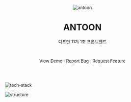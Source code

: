 <p align="center">
    <img src="https://img1.daumcdn.net/thumb/R1280x0/?scode=mtistory2&fname=https%3A%2F%2Fblog.kakaocdn.net%2Fdn%2FFa78O%2FbtrCj2UoVBO%2FZUHk6kjNAFQoa6paO3AGl1%2Fimg.png" alt="antoon" >
    <br />
    <h1 align="center">ANTOON</h1>
    <p align="center">디프만 11기 1조 프론트엔드</p>
    <br />
    <p align="center">
        <a href="https://antoon.fun/" target="_blank" rel="noreferrer noopener">View Demo</a> ·
        <a href="https://github.com/depromeet/11th_7team_web/issues" target="_blank" rel="noreferrer noopener">Report Bug</a> ·
        <a href="https://github.com/depromeet/11th_7team_web/issues" target="_blank" rel="noreferrer noopener">Request Feature</a>
    </p>
</p>

<br />
<br />

![tech-stack](https://img1.daumcdn.net/thumb/R1280x0/?scode=mtistory2&fname=https%3A%2F%2Fblog.kakaocdn.net%2Fdn%2FQipuw%2FbtrCj3FLvfC%2FLqI9dYrcxbice5MuVS11B1%2Fimg.png)

![structure](https://img1.daumcdn.net/thumb/R1280x0/?scode=mtistory2&fname=https%3A%2F%2Fblog.kakaocdn.net%2Fdn%2FBtw3P%2FbtrCkJ73j67%2Ft6adhcpbKkjKsMnei1UhlK%2Fimg.png)
